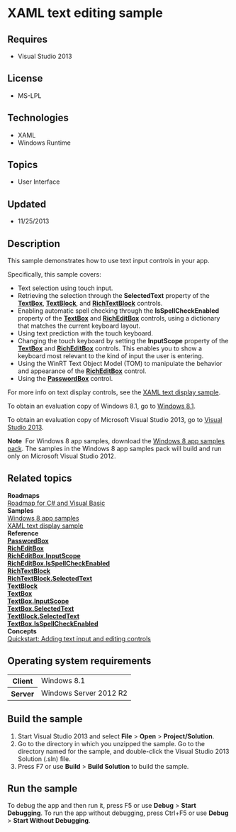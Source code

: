# XAML text editing sample
## Requires
- Visual Studio 2013
## License
- MS-LPL
## Technologies
- XAML
- Windows Runtime
## Topics
- User Interface
## Updated
- 11/25/2013
## Description

<div id="mainSection">
<p>This sample demonstrates how to use text input controls in your app. </p>
<p>Specifically, this sample covers:</p>
<ul>
<li>Text selection using touch input. </li><li>Retrieving the selection through the <b>SelectedText</b> property of the <a href="http://msdn.microsoft.com/library/windows/apps/br209683">
<b>TextBox</b></a>, <a href="http://msdn.microsoft.com/library/windows/apps/br209652">
<b>TextBlock</b></a>, and <a href="http://msdn.microsoft.com/library/windows/apps/br227565">
<b>RichTextBlock</b></a> controls. </li><li>Enabling automatic spell checking through the <b>IsSpellCheckEnabled</b> property of the
<a href="http://msdn.microsoft.com/library/windows/apps/br209683"><b>TextBox</b></a> and
<a href="http://msdn.microsoft.com/library/windows/apps/br227548"><b>RichEditBox</b></a> controls, using a dictionary that matches the current keyboard layout.
</li><li>Using text prediction with the touch keyboard. </li><li>Changing the touch keyboard by setting the <b>InputScope</b> property of the <a href="http://msdn.microsoft.com/library/windows/apps/br209683">
<b>TextBox</b></a> and <a href="http://msdn.microsoft.com/library/windows/apps/br227548">
<b>RichEditBox</b></a> controls. This enables you to show a keyboard most relevant to the kind of input the user is entering.
</li><li>Using the WinRT Text Object Model (TOM) to manipulate the behavior and appearance of the
<a href="http://msdn.microsoft.com/library/windows/apps/br227548"><b>RichEditBox</b></a> control.
</li><li>Using the <a href="http://msdn.microsoft.com/library/windows/apps/br227519"><b>PasswordBox</b></a> control.
</li></ul>
<p></p>
<p>For more info on text display controls, see the <a href="http://go.microsoft.com/fwlink/p/?linkid=238579">
XAML text display sample</a>.</p>
<p>To obtain an evaluation copy of Windows&nbsp;8.1, go to <a href="http://go.microsoft.com/fwlink/p/?linkid=301696">
Windows&nbsp;8.1</a>. </p>
<p>To obtain an evaluation copy of Microsoft Visual Studio&nbsp;2013, go to <a href="http://go.microsoft.com/fwlink/p/?linkid=301697">
Visual Studio&nbsp;2013</a>. </p>
<p></p>
<p class="note"><b>Note</b>&nbsp;&nbsp;For Windows&nbsp;8 app samples, download the <a href="http://go.microsoft.com/fwlink/p/?LinkId=301698">
Windows&nbsp;8 app samples pack</a>. The samples in the Windows&nbsp;8 app samples pack will build and run only on Microsoft Visual Studio&nbsp;2012.</p>
<p></p>
<h2><a id="related_topics"></a>Related topics</h2>
<dl><dt><b>Roadmaps</b> </dt><dt><a href="http://msdn.microsoft.com/library/windows/apps/br229583">Roadmap for C# and Visual Basic</a>
</dt><dt><b>Samples</b> </dt><dt><a href="http://go.microsoft.com/fwlink/p/?LinkID=227694">Windows 8 app samples</a>
</dt><dt><a href="http://go.microsoft.com/fwlink/p/?linkid=238579">XAML text display sample</a>
</dt><dt><b>Reference</b> </dt><dt><a href="http://msdn.microsoft.com/library/windows/apps/br227519"><b>PasswordBox</b></a>
</dt><dt><a href="http://msdn.microsoft.com/library/windows/apps/br227548"><b>RichEditBox</b></a>
</dt><dt><a href="http://msdn.microsoft.com/library/windows/apps/hh702584"><b>RichEditBox.InputScope</b></a>
</dt><dt><a href="http://msdn.microsoft.com/library/windows/apps/br227553"><b>RichEditBox.IsSpellCheckEnabled</b></a>
</dt><dt><a href="http://msdn.microsoft.com/library/windows/apps/br227565"><b>RichTextBlock</b></a>
</dt><dt><a href="http://msdn.microsoft.com/library/windows/apps/br227600"><b>RichTextBlock.SelectedText</b></a>
</dt><dt><a href="http://msdn.microsoft.com/library/windows/apps/br209652"><b>TextBlock</b></a>
</dt><dt><a href="http://msdn.microsoft.com/library/windows/apps/br209683"><b>TextBox</b></a>
</dt><dt><a href="http://msdn.microsoft.com/library/windows/apps/hh702632"><b>TextBox.InputScope</b></a>
</dt><dt><a href="http://msdn.microsoft.com/library/windows/apps/br209698"><b>TextBox.SelectedText</b></a>
</dt><dt><a href="http://msdn.microsoft.com/library/windows/apps/br244365"><b>TextBlock.SelectedText</b></a>
</dt><dt><a href="http://msdn.microsoft.com/library/windows/apps/br209688"><b>TextBox.IsSpellCheckEnabled</b></a>
</dt><dt><b>Concepts</b> </dt><dt><a href="http://msdn.microsoft.com/library/windows/apps/hh700391">Quickstart: Adding text input and editing controls</a>
</dt></dl>
<h2>Operating system requirements</h2>
<table>
<tbody>
<tr>
<th>Client</th>
<td><dt>Windows&nbsp;8.1 </dt></td>
</tr>
<tr>
<th>Server</th>
<td><dt>Windows Server&nbsp;2012&nbsp;R2 </dt></td>
</tr>
</tbody>
</table>
<h2>Build the sample</h2>
<p></p>
<ol>
<li>Start Visual Studio&nbsp;2013 and select <b>File</b> &gt; <b>Open</b> &gt; <b>Project/Solution</b>.
</li><li>Go to the directory in which you unzipped the sample. Go to the directory named for the sample, and double-click the Visual Studio&nbsp;2013 Solution (.sln) file.
</li><li>Press F7 or use <b>Build</b> &gt; <b>Build Solution</b> to build the sample. </li></ol>
<p></p>
<h2>Run the sample</h2>
<p>To debug the app and then run it, press F5 or use <b>Debug</b> &gt; <b>Start Debugging</b>. To run the app without debugging, press Ctrl&#43;F5 or use
<b>Debug</b> &gt; <b>Start Without Debugging</b>. </p>
</div>
